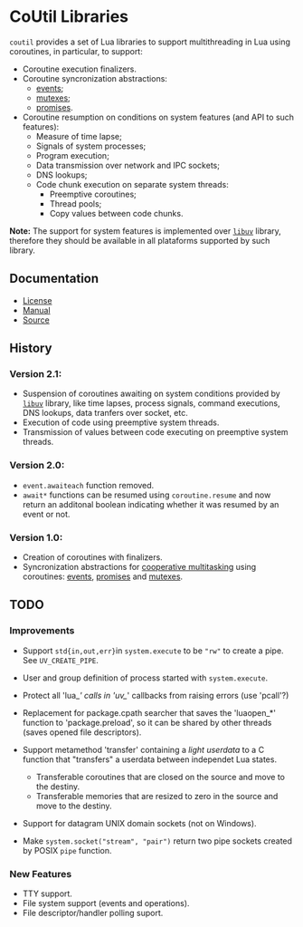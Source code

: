 CoUtil Libraries
================

`coutil` provides a set of Lua libraries to support multithreading in Lua using coroutines,
in particular, to support:

- Coroutine execution finalizers.
- Coroutine syncronization abstractions:
	- [events](https://en.wikipedia.org/wiki/Async/await);
	- [mutexes](https://en.wikipedia.org/wiki/Mutex);
	- [promises](https://en.wikipedia.org/wiki/Futures_and_promises).
- Coroutine resumption on conditions on system features (and API to such features):
	- Measure of time lapse;
	- Signals of system processes;
	- Program execution;
	- Data transmission over network and IPC sockets;
	- DNS lookups;
	- Code chunk execution on separate system threads:
		- Preemptive coroutines;
		- Thread pools;
		- Copy values between code chunks.

**Note:** The support for system features is implemented over [`libuv`](https://libuv.org/) library,
therefore they should be available in all plataforms supported by such library.

Documentation
-------------

- [License](LICENSE)
- [Manual](doc/manual.md)
- [Source](doc/devnotes.md)

History
-------

### Version 2.1:
- Suspension of coroutines awaiting on system conditions provided by [`libuv`](https://libuv.org/) library, like time lapses, process signals, command executions, DNS lookups, data tranfers over socket, etc.
- Execution of code using preemptive system threads.
- Transmission of values between code executing on preemptive system threads.

### Version 2.0:
- `event.awaiteach` function removed.
- `await*` functions can be resumed using `coroutine.resume` and now return an additonal boolean indicating whether it was resumed by an event or not.

### Version 1.0:
- Creation of coroutines with finalizers.
- Syncronization abstractions for [cooperative multitasking](https://en.wikipedia.org/wiki/Cooperative_multitasking) using coroutines: [events](https://en.wikipedia.org/wiki/Async/await), [promises](https://en.wikipedia.org/wiki/Futures_and_promises) and [mutexes](https://en.wikipedia.org/wiki/Mutex).

TODO
----

### Improvements

- Support `std{in,out,err}`in `system.execute` to be `"rw"` to create a pipe. See `UV_CREATE_PIPE`.

- User and group definition of process started with `system.execute`.

- Protect all 'lua_*' calls in 'uv_*' callbacks from raising errors (use 'pcall'?)
- Replacement for package.cpath searcher that saves the 'luaopen_*' function to 'package.preload', so it can be shared by other threads (saves opened file descriptors).
- Support metamethod 'transfer' containing a _light userdata_ to a C function that "transfers" a userdata between independet Lua states.
	- Transferable coroutines that are closed on the source and move to the destiny.
	- Transferable memories that are resized to zero in the source and move to the destiny.
- Support for datagram UNIX domain sockets (not on Windows).
- Make `system.socket("stream", "pair")` return two pipe sockets created by POSIX `pipe` function.

### New Features

- TTY support.
- File system support (events and operations).
- File descriptor/handler polling suport.
